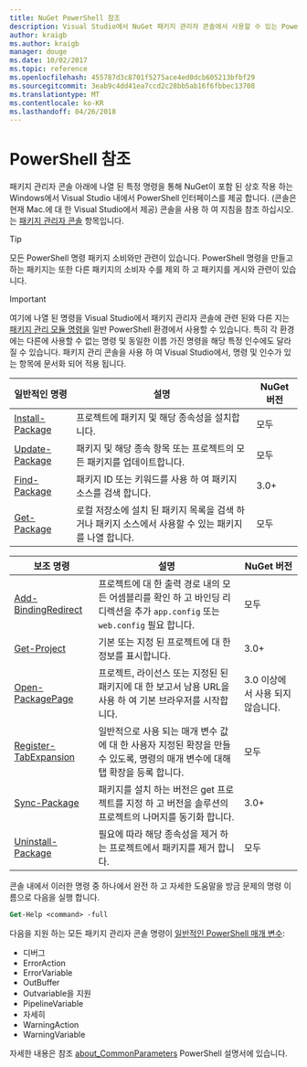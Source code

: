 ```yaml
---
title: NuGet PowerShell 참조
description: Visual Studio에서 NuGet 패키지 관리자 콘솔에서 사용할 수 있는 PowerShell 명령에 대 한 전체 참조 합니다.
author: kraigb
ms.author: kraigb
manager: douge
ms.date: 10/02/2017
ms.topic: reference
ms.openlocfilehash: 455787d3c8701f5275ace4ed0dcb605213bfbf29
ms.sourcegitcommit: 3eab9c4dd41ea7ccd2c28bb5ab16f6fbbec13708
ms.translationtype: MT
ms.contentlocale: ko-KR
ms.lasthandoff: 04/26/2018
---
```

# <a name="powershell-reference"></a>PowerShell 참조

패키지 관리자 콘솔 아래에 나열 된 특정 명령을 통해 NuGet이 포함 된 상호 작용 하는 Windows에서 Visual Studio 내에서 PowerShell 인터페이스를 제공 합니다. (콘솔은 현재 Mac.에 대 한 Visual Studio에서 제공) 콘솔을 사용 하 여 지침을 참조 하십시오.는 [패키지 관리자 콘솔](../tools/package-manager-console.md) 항목입니다.

> [!Tip]
> 모든 PowerShell 명령 패키지 소비와만 관련이 있습니다. PowerShell 명령을 만들고 하는 패키지는 또한 다른 패키지의 소비자 수를 제외 하 고 패키지를 게시와 관련이 있습니다.

> [!Important]
> 여기에 나열 된 명령을 Visual Studio에서 패키지 관리자 콘솔에 관련 된와 다른 지는 [패키지 관리 모듈 명령을](/powershell/module/packagemanagement/?view=powershell-6) 일반 PowerShell 환경에서 사용할 수 있습니다. 특히 각 환경에는 다른에 사용할 수 없는 명령 및 동일한 이름 가진 명령을 해당 특정 인수에도 달라질 수 있습니다. 패키지 관리 콘솔을 사용 하 여 Visual Studio에서, 명령 및 인수가 있는 항목에 문서화 되어 적용 됩니다.

| 일반적인 명령 | 설명 | NuGet 버전 |
| --- | --- | --- |
| [Install-Package](ps-ref-install-package.md) | 프로젝트에 패키지 및 해당 종속성을 설치합니다. | 모두 |
| [Update-Package](ps-ref-update-package.md) | 패키지 및 해당 종속 항목 또는 프로젝트의 모든 패키지를 업데이트합니다. | 모두 |
| [Find-Package](ps-ref-find-package.md) | 패키지 ID 또는 키워드를 사용 하 여 패키지 소스를 검색 합니다. | 3.0+ |
| [Get-Package](ps-ref-get-package.md) | 로컬 저장소에 설치 된 패키지 목록을 검색 하거나 패키지 소스에서 사용할 수 있는 패키지를 나열 합니다. | 모두 |

| 보조 명령 | 설명 | NuGet 버전 |
| --- | --- | --- |
| [Add-BindingRedirect](ps-ref-add-bindingredirect.md) | 프로젝트에 대 한 출력 경로 내의 모든 어셈블리를 확인 하 고 바인딩 리디렉션을 추가 `app.config` 또는 `web.config` 필요 합니다. | 모두 |
| [Get-Project](ps-ref-get-project.md) | 기본 또는 지정 된 프로젝트에 대 한 정보를 표시합니다. | 3.0+ |
| [Open-PackagePage](ps-ref-open-packagepage.md) | 프로젝트, 라이선스 또는 지정된 된 패키지에 대 한 보고서 남용 URL을 사용 하 여 기본 브라우저를 시작합니다. | 3.0 이상에서 사용 되지 않습니다. |
| [Register-TabExpansion](ps-ref-register-tabexpansion.md) | 일반적으로 사용 되는 매개 변수 값에 대 한 사용자 지정된 확장을 만들 수 있도록, 명령의 매개 변수에 대해 탭 확장을 등록 합니다. | 모두 |
| [Sync-Package](ps-ref-sync-package.md) | 패키지를 설치 하는 버전은 get 프로젝트를 지정 하 고 버전을 솔루션의 프로젝트의 나머지를 동기화 합니다. | 3.0+ |
| [Uninstall-Package](ps-ref-uninstall-package.md) | 필요에 따라 해당 종속성을 제거 하는 프로젝트에서 패키지를 제거 합니다. | 모두 |

콘솔 내에서 이러한 명령 중 하나에서 완전 하 고 자세한 도움말을 방금 문제의 명령 이름으로 다음을 실행 합니다.

```ps
Get-Help <command> -full
```

다음을 지원 하는 모든 패키지 관리자 콘솔 명령이 [일반적인 PowerShell 매개 변수](http://go.microsoft.com/fwlink/?LinkID=113216):

- 디버그
- ErrorAction
- ErrorVariable
- OutBuffer
- Outvariable을 지원
- PipelineVariable
- 자세히
- WarningAction
- WarningVariable

자세한 내용은 참조 [about_CommonParameters](http://go.microsoft.com/fwlink/?LinkID=113216) PowerShell 설명서에 있습니다.
